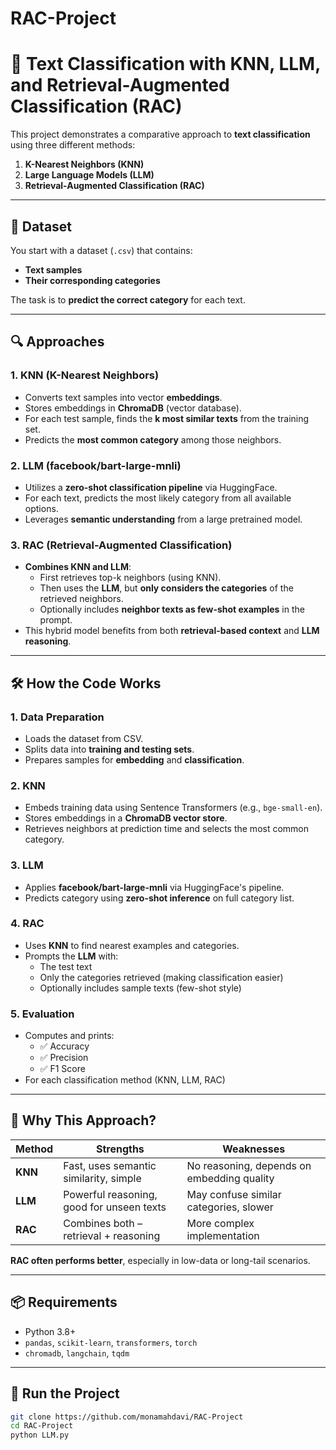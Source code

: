 # RAC-Project

# 🧠 Text Classification with KNN, LLM, and Retrieval-Augmented Classification (RAC)

This project demonstrates a comparative approach to **text classification** using three different methods:
1. **K-Nearest Neighbors (KNN)**
2. **Large Language Models (LLM)**
3. **Retrieval-Augmented Classification (RAC)**

---

## 📁 Dataset

You start with a dataset (`.csv`) that contains:
- **Text samples**
- **Their corresponding categories**

The task is to **predict the correct category** for each text.

---

## 🔍 Approaches

### 1. KNN (K-Nearest Neighbors)
- Converts text samples into vector **embeddings**.
- Stores embeddings in **ChromaDB** (vector database).
- For each test sample, finds the **k most similar texts** from the training set.
- Predicts the **most common category** among those neighbors.

### 2. LLM (facebook/bart-large-mnli)
- Utilizes a **zero-shot classification pipeline** via HuggingFace.
- For each text, predicts the most likely category from all available options.
- Leverages **semantic understanding** from a large pretrained model.

### 3. RAC (Retrieval-Augmented Classification)
- **Combines KNN and LLM**:
  - First retrieves top-k neighbors (using KNN).
  - Then uses the **LLM**, but **only considers the categories** of the retrieved neighbors.
  - Optionally includes **neighbor texts as few-shot examples** in the prompt.
- This hybrid model benefits from both **retrieval-based context** and **LLM reasoning**.

---

## 🛠️ How the Code Works

### 1. Data Preparation
- Loads the dataset from CSV.
- Splits data into **training and testing sets**.
- Prepares samples for **embedding** and **classification**.

### 2. KNN
- Embeds training data using Sentence Transformers (e.g., `bge-small-en`).
- Stores embeddings in a **ChromaDB vector store**.
- Retrieves neighbors at prediction time and selects the most common category.

### 3. LLM
- Applies **facebook/bart-large-mnli** via HuggingFace's pipeline.
- Predicts category using **zero-shot inference** on full category list.

### 4. RAC
- Uses **KNN** to find nearest examples and categories.
- Prompts the **LLM** with:
  - The test text
  - Only the categories retrieved (making classification easier)
  - Optionally includes sample texts (few-shot style)

### 5. Evaluation
- Computes and prints:
  - ✅ Accuracy
  - ✅ Precision
  - ✅ F1 Score
- For each classification method (KNN, LLM, RAC)

---

## 🤔 Why This Approach?

| Method | Strengths | Weaknesses |
|--------|-----------|------------|
| **KNN** | Fast, uses semantic similarity, simple | No reasoning, depends on embedding quality |
| **LLM** | Powerful reasoning, good for unseen texts | May confuse similar categories, slower |
| **RAC** | Combines both – retrieval + reasoning | More complex implementation |

**RAC often performs better**, especially in low-data or long-tail scenarios.

---

## 📦 Requirements

- Python 3.8+
- `pandas`, `scikit-learn`, `transformers`, `torch`
- `chromadb`, `langchain`, `tqdm`

---

## 🚀 Run the Project

```bash
git clone https://github.com/monamahdavi/RAC-Project
cd RAC-Project
python LLM.py

